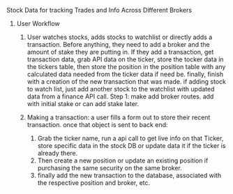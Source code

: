 Stock Data for tracking Trades and Info Across Different Brokers

1. User Workflow

   1. User watches stocks, adds stocks to watchlist or directly adds a transaction. Before anything, they need to add a broker and the amount of stake they are putting in. If they add a transaction, get transaction data, grab API data on the ticker, store the tocker data in the tickers table, then store the position in the position table with any calculated data needed from the ticker data if need be. finally, finish with a creation of the new transaction that was made. if adding stock to watch list, just add another stock to the watchlist with updated data from a finance API call.
      Step 1: make add broker routes. add with initial stake or can add stake later.

   2. Making a transaction: a user fills a form out to store their recent transaction. once that object is sent to back end:
      1. Grab the ticker name, run a api call to get live info on that Ticker, store specific data in the stock DB or update data it if the ticker is already there.
      2. Then create a new position or update an existing position if purchasing the same security on the same broker.
      3. finally add the new transaction to the database, associated with the respective position and broker, etc.
